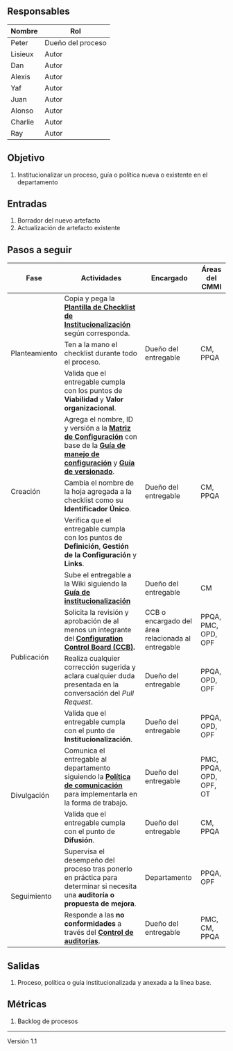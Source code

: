 ## Responsables
| Nombre  | Rol   |
|---------|-------|
| Peter   | Dueño del proceso |
| Lisieux | Autor |
| Dan     | Autor |
| Alexis  | Autor |
| Yaf     | Autor |
| Juan    | Autor |
| Alonso  | Autor |
| Charlie | Autor |
| Ray     | Autor |

## Objetivo
1. Institucionalizar un proceso, guía o política nueva o existente en el departamento

## Entradas
1. Borrador del nuevo artefacto
2. Actualización de artefacto existente

## Pasos a seguir
<table>
  <thead>
    <tr>
      <th>Fase</th>
      <th>Actividades</th>
      <th>Encargado</th>
      <th>Áreas del CMMI</th>
    </tr>
  </thead>
  <tbody>
    <tr>
      <td rowspan="3">Planteamiento</td>
      <td>Copia y pega la <strong><a href="https://docs.google.com/spreadsheets/d/1QJwNEmHbWxy-EtVOlrlfLJfTQPJb6k8ikunp39Yk8-Y/edit#gid=0"> Plantilla de Checklist de Institucionalización</a></strong> según corresponda.</td>
      <td rowspan="3">Dueño del entregable</td>
      <td rowspan="3">CM, PPQA</td>
    </tr>
    <tr>
      <td>Ten a la mano el checklist durante todo el proceso.</td>
    </tr>
    <tr>
      <td>Valida que el entregable cumpla con los puntos de <b>Viabilidad</b> y <b>Valor organizacional</b>.</td>
    </tr>
    <tr>
      <td rowspan="3">Creación</td>
      <td>Agrega el nombre, ID y versión a la <strong><a href="https://docs.google.com/spreadsheets/d/1zb8at9oXi9vS-wS0yP7s6vCBlLSLcxMHLbA9aJRmJCI/edit#gid=844584100">Matriz de Configuración</a></strong> con base de la <strong> <a href="https://github.com/novaDepto/Nova/wiki/Gu%C3%ADa-de-manejo-de-configuración">Guía de manejo de configuración</a> </strong> y <strong><a href="https://github.com/novaDepto/Nova/wiki/Gu%C3%ADa-de-versionado">Guía de versionado</a></strong>.</td>
      <td rowspan="3">Dueño del entregable</td>
      <td rowspan="3">CM, PPQA</td>
    </tr>
    <tr>
      <td>Cambia el nombre de la hoja agregada a la checklist como su <b> Identificador Único</a></b>.</td>
    </tr>
    <tr>
      <td>Verifica que el entregable cumpla con los puntos de <strong>Definición</strong>, <strong>Gestión de la Configuración</strong> y <strong>Links</strong>.</td>
    </tr>
    <tr>
      <td rowspan="4">Publicación</td>
      <td>Sube el entregable a la Wiki siguiendo la <a href="https://github.com/novaDepto/Nova/wiki/Guía-para-institucionalizar-procesos-guías-políticas"><b>Guía de institucionalización</b></a></td>
      <td>Dueño del entregable</td>
      <td>CM</td>
    </tr>
    <tr>
      <td>Solicita la revisión y aprobación de al menos un integrante </b> del <strong> <a href="https://github.com/novaDepto/Nova/wiki/Politica-de-Configuration-Control-Board">Configuration Control Board (CCB)</a>.</strong>
      </td>
      <td>CCB o encargado del área relacionada al entregable</td>
      <td>PPQA, PMC, OPD, OPF</td>
    </tr>
    <tr>
      <td>Realiza cualquier corrección sugerida y aclara cualquier duda presentada en la conversación del <em>Pull Request</em>.</td>
      <td>Dueño del entregable</td>
      <td>PPQA, OPD, OPF</td>
    </tr>
    <tr>
      <td>Valida que el entregable cumpla con el punto de <b>Institucionalización</b>.</td>
      <td>Dueño del entregable</td>
      <td>PPQA, OPD, OPF</td>
    </tr>
    <tr>
      <td rowspan="2">Divulgación</td>
      <td>Comunica el entregable al departamento siguiendo la <a href="https://github.com/novaDepto/Nova/wiki/Pol%C3%ADtica-de-Comunicaci%C3%B3n"><b>Política de comunicación</b></a> para implementarla en la forma de trabajo.</td>
      <td>Dueño del entregable</td>
      <td>PMC, PPQA, OPD, OPF, OT</td>
    </tr>
    <tr>
      <td>Valida que el entregable cumpla con el punto de <b>Difusión</b>.</td>
      <td>Dueño del entregable</td>
      <td>CM, PPQA</td>
    </tr>
    <tr>
      <td rowspan="3">Seguimiento</td>
      <td>Supervisa el desempeño del proceso tras ponerlo en práctica para determinar si necesita una <b>auditoría o propuesta de mejora</b>.</td>
      <td>Departamento</td>
      <td>PPQA, OPF</td>
    </tr>
    <tr>
      <td>Responde a las <b>no conformidades </b> a través del <b><a href="https://docs.google.com/spreadsheets/d/1XoZIS9bOkvG00JPGWq24f4WuB-bdESkBypvnKAiDHEM/edit#gid=1693231540">Control de auditorías</a></b>.</td>
      <td>Dueño del entregable</td>
      <td>PMC, CM, PPQA</td>
    </tr>
  </tbody>
</table>

## Salidas
1. Proceso, política o guía institucionalizada y anexada a la línea base.

## Métricas
1. Backlog de procesos

***
Versión 1.1
